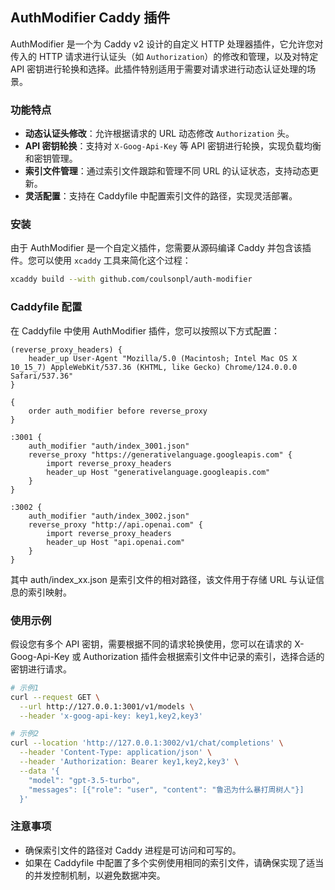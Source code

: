 ## AuthModifier Caddy 插件

AuthModifier 是一个为 Caddy v2 设计的自定义 HTTP 处理器插件，它允许您对传入的 HTTP 请求进行认证头（如 `Authorization`）的修改和管理，以及对特定 API 密钥进行轮换和选择。此插件特别适用于需要对请求进行动态认证处理的场景。

### 功能特点

- **动态认证头修改**：允许根据请求的 URL 动态修改 `Authorization` 头。
- **API 密钥轮换**：支持对 `X-Goog-Api-Key` 等 API 密钥进行轮换，实现负载均衡和密钥管理。
- **索引文件管理**：通过索引文件跟踪和管理不同 URL 的认证状态，支持动态更新。
- **灵活配置**：支持在 Caddyfile 中配置索引文件的路径，实现灵活部署。

### 安装

由于 AuthModifier 是一个自定义插件，您需要从源码编译 Caddy 并包含该插件。您可以使用 `xcaddy` 工具来简化这个过程：

```bash
xcaddy build --with github.com/coulsonpl/auth-modifier
```

### Caddyfile 配置

在 Caddyfile 中使用 AuthModifier 插件，您可以按照以下方式配置：

```caddyfile
(reverse_proxy_headers) {
    header_up User-Agent "Mozilla/5.0 (Macintosh; Intel Mac OS X 10_15_7) AppleWebKit/537.36 (KHTML, like Gecko) Chrome/124.0.0.0 Safari/537.36"
}

{
    order auth_modifier before reverse_proxy
}

:3001 {
    auth_modifier "auth/index_3001.json"
    reverse_proxy "https://generativelanguage.googleapis.com" {
        import reverse_proxy_headers
        header_up Host "generativelanguage.googleapis.com"
    }
}

:3002 {
    auth_modifier "auth/index_3002.json"
    reverse_proxy "http://api.openai.com" {
        import reverse_proxy_headers
        header_up Host "api.openai.com"
    }
}
```
其中 auth/index_xx.json 是索引文件的相对路径，该文件用于存储 URL 与认证信息的索引映射。

### 使用示例
假设您有多个 API 密钥，需要根据不同的请求轮换使用，您可以在请求的 X-Goog-Api-Key 或 Authorization 插件会根据索引文件中记录的索引，选择合适的密钥进行请求。
```sh
# 示例1
curl --request GET \
  --url http://127.0.0.1:3001/v1/models \
  --header 'x-goog-api-key: key1,key2,key3'

# 示例2
curl --location 'http://127.0.0.1:3002/v1/chat/completions' \
  --header 'Content-Type: application/json' \
  --header 'Authorization: Bearer key1,key2,key3' \
  --data '{
    "model": "gpt-3.5-turbo",
    "messages": [{"role": "user", "content": "鲁迅为什么暴打周树人"}]
  }'
```

### 注意事项
* 确保索引文件的路径对 Caddy 进程是可访问和可写的。
* 如果在 Caddyfile 中配置了多个实例使用相同的索引文件，请确保实现了适当的并发控制机制，以避免数据冲突。